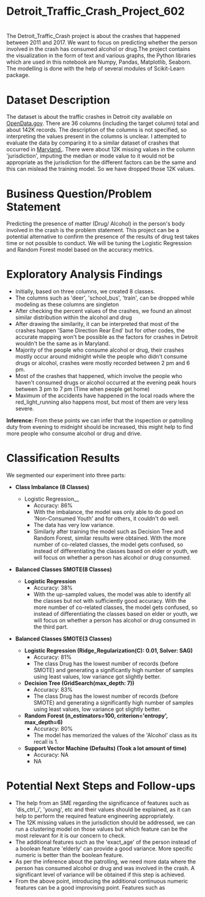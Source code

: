# Detroit_Traffic_Crash_Project_602
# 
The Detroit_Traffic_Crash project is about the crashes that happened between 2011 and 2017. We want to focus on predicting whether the person involved in the crash has consumed alcohol or drug.The project contains the visualization in the form of text and various graphs, the Python libraries which are used in this notebook are Numpy, Pandas, Matplotlib, Seaborn. The modelling is done with the help of several modules of Scikit-Learn package.

# Dataset Description
The dataset is about the traffic crashes in Detroit city available on [OpenData.gov](https://data.ferndalemi.gov/datasets/detroitmi::traffic-crashes/about). There are 36 columns (including the target column) total and about 142K records. The description of the columns is not specified, so interpreting the values present in the columns is unclear. I attempted to evaluate the data by comparing it to a similar dataset of crashes that occurred in [Maryland.](https://opendata.maryland.gov/Public-Safety/Maryland-Statewide-Vehicle-Crashes/65du-s3qu). There were about 12K missing values in the column 'jurisdiction', imputing the median or mode value to it would not be appropriate as the jurisdiction for the different factors can be the same and this can mislead the training model. So we have dropped those 12K values.
 

# Business Question/Problem Statement
Predicting the presence of matter (Drug/ Alcohol) in the person's body involved in the crash is the problem statement. This project can be a potential alternative to confirm the presence of the results of drug test takes time or not possible to conduct. We will be tuning the Logistic Regression and Random Forest model based on the accuracy metrics.

# Exploratory Analysis Findings
- Initially, based on three columns, we created 8 classes.
- The columns such as 'deer', 'school_bus', 'train', can be dropped while modeling as these columns are singleton
- After checking the percent values of the crashes, we found an almost similar distribution within the alcohol and drug
- After drawing the similarity, it can be interpreted that most of the crashes happen 'Same Direction Rear End' but for other codes, the accurate mapping won't be possible as the factors for crashes in Detroit wouldn't be the same as in Maryland.
- Majority of the people who consume alcohol or drug, their crashes mostly occur around midnight while the people who didn't consume drugs or alcohol, crashes were mostly recorded between 2 pm and 6 pm.
- Most of the crashes that happened, which involve the people who haven't consumed drugs or alcohol occurred at the evening peak hours between 3 pm to 7 pm (Time when people get home)
- Maximum of the accidents have happened in the local roads where the red_light_running also happens most, but most of them are very less severe.

__Inference:__ From these points we can infer that the inspection or patrolling duty from evening to midnight should be increased, this might help to find more people who consume alcohol or drug and drive.



# Classification Results
We segmented our experiment into three parts:
- __Class Imbalance (8 Classes)__
    - Logistic Regression__
      - Accuracy: 86%
      - With the imbalance, the model was only able to do good on 'Non-Consumed Youth' and for others, it couldn't do well.
      - The data has very low variance.
      - Similarly after training the model such as Decision Tree and Random Forest, similar results were obtained. With the more number of co-related classes, the model gets confused, so instead of differentiating the classes based on elder or youth, we will focus on whether a person has alcohol or drug consumed.
  
 - __Balanced Classes SMOTE(8 Classes)__
    - __Logistic Regression__ 
      -  Accuracy: 38%
      - With the up-sampled values, the model was able to identify all the classes but not with sufficiently good accuracy. With the more number of co-related classes, the model gets confused, so instead of differentiating the classes based on elder or youth, we will focus on whether a person has alcohol or drug consumed in the third part.

 - __Balanced Classes SMOTE(3 Classes)__
     - __Logistic Regression (Ridge_Regularization(C): 0.01, Solver: SAG)__
        - Accuracy: 81%
        - The class Drug has the lowest number of records (before SMOTE) and generating a significantly high number of samples using least values, low variance got slightly better.
      - __Decision Tree (GridSearch(max_depth: 7))__
        - Accuracy: 83%
        - The class Drug has the lowest number of records (before SMOTE) and generating a significantly high number of samples using least values, low variance got slightly better.
      - __Random Forest (n_estimators=100, criterion='entropy', max_depth=6)__
        - Accuracy: 80%
        - The model has memorized the values of the 'Alcohol' class as its recall is 1.
      - __Support Vector Machine (Defaults) (Took a lot amount of time)__
        - Accuracy: NA
        - NA


# Potential Next Steps and Follow-ups
- The help from an SME regarding the significance of features such as 'dis_ctrl_i', 'young', etc and their values should be explained, as it can help to perform the required feature engineering appropriately.
- The 12K missing values in the jurisdiction should be addressed, we can run a clustering model on those values but which feature can be the most relevant for it is our concern to check.
- The additional features such as the 'exact_age' of the person instead of a boolean feature 'elderly' can provide a good variance. More specific numeric is better than the boolean feature.
- As per the inference about the patrolling, we need more data where the person has consumed alcohol or drug and was involved in the crash. A significant level of variance will be obtained if this step is achieved.
- From the above point, introducing the additional continuous numeric features can be a good improvising point. Features such as 
